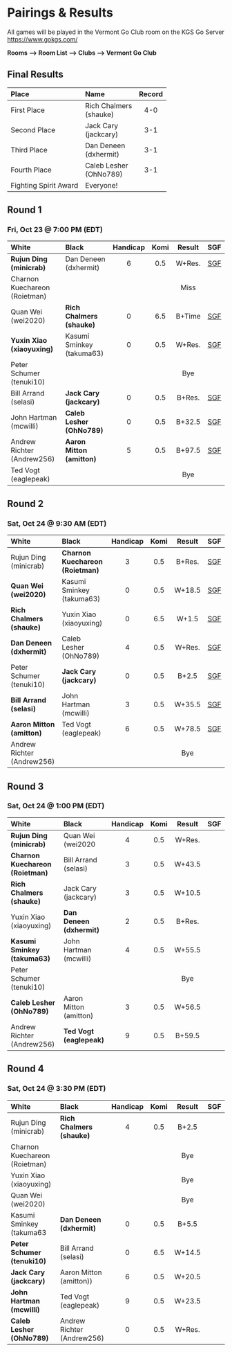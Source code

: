 # Pairings & Results

All games will be played in the Vermont Go Club room on the KGS Go Server https://www.gokgs.com/

__Rooms –> Room List –> Clubs –> Vermont Go Club__

## Final Results

| Place                      | Name                                               | Record | 
|:-----                      |:-----                                              |:--------:|
| First Place            | Rich Chalmers <br/>(shauke)                    | 4-0      |
| Second Place            | Jack Cary <br/>(jackcary)                    | 3-1     |
| Third Place            | Dan Deneen	<br/>(dxhermit)                     | 3-1      |
| Fourth Place            | Caleb Lesher <br/>(OhNo789)                    | 3-1      |
| Fighting Spirit Award            | Everyone!                    | |


## Round 1
### Fri, Oct 23 @	7:00 PM (EDT)

| White                      | Black                                              | Handicap | Komi | Result | SGF |
|:-----                      |:-----                                              |:--------:|:----:|:------:|:---:|
| **Rujun Ding <br/>(minicrab)**         | Dan Deneen	<br/>(dxhermit)             | 6        | 0.5  | W+Res. |  [SGF](/assets/sgf/r1/minicrab-dxhermit.sgf)   |
| Charnon Kuechareon <br/>(Roietman)     |                                        |          |      | Miss   |      |
| Quan Wei <br/>(wei2020)                | **Rich Chalmers <br/>(shauke)**        | 0        | 6.5  | B+Time | [SGF](/assets/sgf/r1/wei2020-shauke.sgf)    |
| **Yuxin Xiao <br/>(xiaoyuxing)**       | Kasumi Sminkey <br/>(takuma63)         | 0        | 0.5  | W+Res. | [SGF](/assets/sgf/r1/xiaoyuxing-takuma63.sgf)    |
| Peter Schumer <br/>(tenuki10)          |                                        |          |      | Bye    |     |
| Bill Arrand <br/>(selasi)              | **Jack Cary <br/>(jackcary)**          | 0        | 0.5  | B+Res. | [SGF](/assets/sgf/r1/selasi-jackcary.sgf)    |
| John Hartman <br/>(mcwilli)            | **Caleb Lesher <br/>(OhNo789)**        | 0        | 0.5  | B+32.5 | [SGF](/assets/sgf/r1/mcwilli-OhNo789.sgf)    |
| Andrew Richter <br/>(Andrew256)        | **Aaron Mitton <br/>(amitton)**        | 5        | 0.5  | B+97.5 | [SGF](/assets/sgf/r1/Andrew256-amitton.sgf)    |
| Ted Vogt <br/>(eaglepeak)              |                                        |          |      | Bye    |     |

## Round 2
### Sat, Oct 24	@ 9:30 AM (EDT)

| White                      | Black                                                 | Handicap | Komi | Result | SGF |
|:-----                      |:-----                                                 |:--------:|:----:|:------:|:---:|
| Rujun Ding <br/>(minicrab)          | **Charnon Kuechareon <br/>(Roietman)**       | 3        | 0.5  | B+Res. | [SGF](/assets/sgf/r2/minicrab-roietman.sgf)     |
| **Quan Wei <br/>(wei2020)**         | Kasumi Sminkey <br/>(takuma63)               | 0        | 0.5  | W+18.5 | [SGF](/assets/sgf/r2/wei2020-takuma63.sgf)    |
| **Rich Chalmers <br/>(shauke)**     | Yuxin Xiao <br/>(xiaoyuxing)                 | 0        | 6.5  | W+1.5  | [SGF](/assets/sgf/r2/shauke-xiaoyuxing.sgf)    |
| **Dan Deneen	<br/>(dxhermit)**     | Caleb Lesher <br/>(OhNo789)                  | 4        | 0.5  | W+Res. | [SGF](/assets/sgf/r2/dxhermit-OhNo789.sgf)    |
| Peter Schumer <br/>(tenuki10)       | **Jack Cary <br/>(jackcary)**                | 0        | 0.5  | B+2.5  | [SGF](/assets/sgf/r2/tenuki10-jackcary.sgf)    |
| **Bill Arrand <br/>(selasi)**       | John Hartman <br/>(mcwilli)                  | 3        | 0.5  | W+35.5 | [SGF](/assets/sgf/r2/selasi-mcwilli.sgf)   |
| **Aaron Mitton <br/>(amitton)**     | Ted Vogt <br/>(eaglepeak)                    | 6        | 0.5  | W+78.5 | [SGF](/assets/sgf/r2/amitton-eaglepeak.sgf)   |
| Andrew Richter <br/>(Andrew256)     |                                              |          |      | Bye    |     |



## Round 3
### Sat, Oct 24	@ 1:00 PM (EDT)

| White                      | Black                                                 | Handicap | Komi | Result | SGF |
|:-----                      |:-----                                                 |:--------:|:----:|:------:|:---:|
| **Rujun Ding <br/>(minicrab)**          | Quan Wei <br/>(wei2020                   | 4        | 0.5  | W+Res.       |     |
| **Charnon Kuechareon <br/>(Roietman)**  | Bill Arrand <br/>(selasi)                | 3        | 0.5  | W+43.5       |     |
| **Rich Chalmers <br/>(shauke)**         | Jack Cary <br/>(jackcary)                | 3        | 0.5  | W+10.5       |     |
| Yuxin Xiao <br/>(xiaoyuxing)            | **Dan Deneen	<br/>(dxhermit)**          | 2        | 0.5  | B+Res.       |     |
| **Kasumi Sminkey <br/>(takuma63)**      | John Hartman <br/>(mcwilli)              | 4        | 0.5  | W+55.5       |     |
| Peter Schumer <br/>(tenuki10)           |                                          |          |      | Bye          |     |
| **Caleb Lesher <br/>(OhNo789)**         | Aaron Mitton <br/>(amitton)              | 3        | 0.5  | W+56.5       |     |
| Andrew Richter <br/>(Andrew256)         | **Ted Vogt <br/>(eaglepeak)**            | 9        | 0.5  | B+59.5       |     |


## Round 4
### Sat, Oct 24	@ 3:30 PM (EDT)

| White                      | Black                                                 | Handicap | Komi | Result | SGF |
|:-----                      |:-----                                                 |:--------:|:----:|:------:|:---:|
| Rujun Ding <br/>(minicrab)          | **Rich Chalmers <br/>(shauke)**              | 4        | 0.5  | B+2.5  |     |
| Charnon Kuechareon <br/>(Roietman)  |                                              |          |      |    Bye |     |
| Yuxin Xiao <br/>(xiaoyuxing)        |                                              |          |      |    Bye |     |
| Quan Wei <br/>(wei2020)             |                                              |          |      |    Bye |     |
| Kasumi Sminkey <br/>(takuma63       | **Dan Deneen	<br/>(dxhermit)**              | 0        | 0.5  |  B+5.5 |     |
| **Peter Schumer <br/>(tenuki10)**   | Bill Arrand <br/>(selasi)                    | 0        | 6.5  | W+14.5 |     |
| **Jack Cary <br/>(jackcary)**       | Aaron Mitton <br/>(amitton))                 | 6        | 0.5  | W+20.5 |     |
| **John Hartman <br/>(mcwilli)**     | Ted Vogt <br/>(eaglepeak)                    | 9        | 0.5  | W+23.5 |     |
| **Caleb Lesher <br/>(OhNo789)**     | Andrew Richter <br/>(Andrew256)              | 0        | 0.5  | W+Res. |     |

